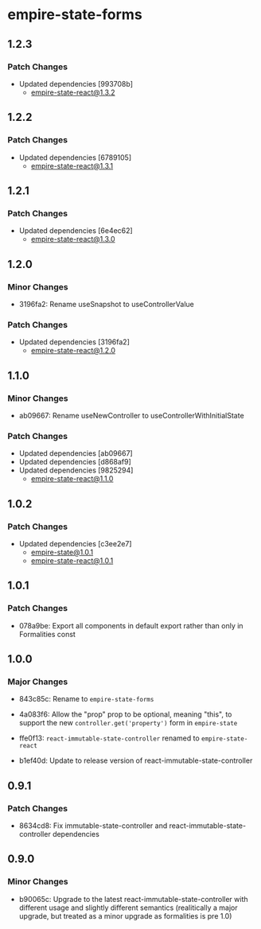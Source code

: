 # empire-state-forms

## 1.2.3

### Patch Changes

- Updated dependencies [993708b]
  - empire-state-react@1.3.2

## 1.2.2

### Patch Changes

- Updated dependencies [6789105]
  - empire-state-react@1.3.1

## 1.2.1

### Patch Changes

- Updated dependencies [6e4ec62]
  - empire-state-react@1.3.0

## 1.2.0

### Minor Changes

- 3196fa2: Rename useSnapshot to useControllerValue

### Patch Changes

- Updated dependencies [3196fa2]
  - empire-state-react@1.2.0

## 1.1.0

### Minor Changes

- ab09667: Rename useNewController to useControllerWithInitialState

### Patch Changes

- Updated dependencies [ab09667]
- Updated dependencies [d868af9]
- Updated dependencies [9825294]
  - empire-state-react@1.1.0

## 1.0.2

### Patch Changes

- Updated dependencies [c3ee2e7]
  - empire-state@1.0.1
  - empire-state-react@1.0.1

## 1.0.1

### Patch Changes

- 078a9be: Export all components in default export rather than only in Formalities const

## 1.0.0

### Major Changes

- 843c85c: Rename to `empire-state-forms`

- 4a083f6: Allow the "prop" prop to be optional, meaning "this", to support the new `controller.get('property')` form in `empire-state`

- ffe0f13: `react-immutable-state-controller` renamed to `empire-state-react`

- b1ef40d: Update to release version of react-immutable-state-controller

## 0.9.1

### Patch Changes

- 8634cd8: Fix immutable-state-controller and react-immutable-state-controller dependencies

## 0.9.0

### Minor Changes

- b90065c: Upgrade to the latest react-immutable-state-controller with different usage and slightly different semantics (realitically a major upgrade, but treated as a minor upgrade as formalities is pre 1.0)
